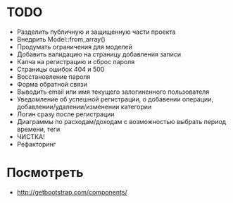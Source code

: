 TODO
====

* Разделить публичную и защищенную части проекта
* Внедрить Model::from_array()
* Продумать ограничения для моделей
* Добавить валидацию на страницу добавления записи
* Капча на регистрацию и сброс пароля
* Страницы ошибок 404 и 500
* Восстановление пароля
* Форма обратной связи
* Выводить email или имя текущего залогиненного пользователя
* Уведомление об успешной регистрации, о добавении операции, добавлении/удалении/изменении категории
* Логин сразу после регистрации
* Диаграммы по расходам/доходам с возможностью выбрать период времени, теги
* ЧИСТКА!
* Рефакторинг


Посмотреть
==========

* http://getbootstrap.com/components/
